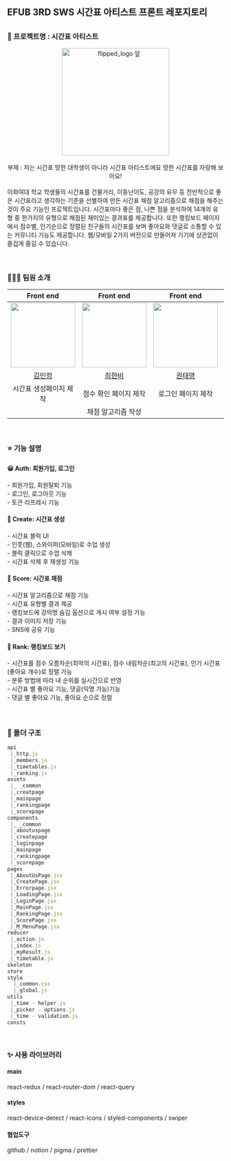 <h2>EFUB 3RD SWS 시간표 아티스트 프론트 레포지토리<h2>
<h3> 🎨 프로젝트명 : 시간표 아티스트</h3>

<div align="center">
<img width="250" alt="flipped_logo 앞" src="https://github.com/SamwaMoney/Time-Table-Artist-front/assets/125418818/672427cb-5eea-407f-89ae-4dd217541ea8">
<br/>
<br/>    
<div>부제 : 저는 시간표 망한 대학생이 아니라 시간표 아티스트에요 망한 시간표를 자랑해 보아요!</div>
</div>
<br/>
<div>이화여대 학교 학생들의 시간표를 건물거리, 이동난이도, 공강의 유무 등 전반적으로 좋은 시간표라고 생각하는 기준을 선별하여 만든 시간표 채점 알고리즘으로 채점을 해주는 것이 주요 기능인 프로젝트입니다. 시간표마다 좋은 점, 나쁜 점을 분석하여 14개의 유형 중 한가지의 유형으로 채점된 재미있는 결과표를 제공합니다. 또한 랭킹보드 페이지에서 점수별, 인기순으로 정렬된 친구들의 시간표를 보며 좋아요와 댓글로 소통할 수 있는 커뮤니티 기능도 제공합니다. 웹/모바일 2가지 버전으로 만들어져 기기에 상관없이 즐겁게 즐길 수 있습니다. </div>
     
<br/>
<br/>

<h3> 👩🏻‍💻 팀원 소개 </h3>

<div align="center">
    
|Front end|Front end|Front end|Front end
| :-: | :-: | :-: | :-: |
|  <img src="https://github.com/SamwaMoney/Time-Table-Artist-front/assets/125418818/fa690ee3-97ab-4f45-9f29-d0b87820c087" width="150"> | <img src="https://github.com/SamwaMoney/Time-Table-Artist-front/assets/125418818/c91ae39b-482d-4f6a-91cd-c3095d09adfe" width="150">| <img src="https://github.com/SamwaMoney/Time-Table-Artist-front/assets/125418818/b7f764d4-43e5-43be-a4a1-f65f00a0e1ea" width="150"> | <img src="https://github.com/SamwaMoney/Time-Table-Artist-front/assets/125418818/1b11d7e4-9b90-442a-af66-64347dfacd66" width="150"> |
|[김민정](https://github.com/wowalswjd)|[최한비](https://github.com/hanby-choi)|[권태영](https://github.com/teyeong)|[오혜린](https://github.com/ooherin)|
|시간표 생성페이지 제작|점수 확인 페이지 제작|로그인 페이지 제작|랭킹보드 페이지 제작|
||채점 알고리즘 작성|||

</div>

 <br/>

 <h3> ⭐️ 기능 설명 </h3>
<h4>😀 Auth: 회원가입, 로그인 </h4>
<div>- 회원가입, 회원탈퇴 기능</div>
<div>- 로그인, 로그아웃 기능</div>
<div>- 토큰 리프레시 기능</div>
<h4>📝 Create: 시간표 생성 </h4>
<div>- 시간표 블럭 UI</div>
<div>- 인풋(웹), 스와이퍼(모바일)로 수업 생성</div>
<div>- 블럭 클릭으로 수업 삭제</div>
<div>- 시간표 삭제 후 재생성 기능</div>
<h4>💯 Score: 시간표 채점 </h4>
<div>- 시간표 알고리즘으로 채점 기능</div>
<div>- 시간표 유형별 결과 제공</div>
<div>- 랭킹보드에 강의명 숨김 옵션으로 게시 여부 설정 가능</div>
<div>- 결과 이미지 저장 기능</div>
<div>- SNS에 공유 기능</div>
<h4>🔢 Rank: 랭킹보드 보기 </h4>
<div>- 시간표를 점수 오름차순(최악의 시간표), 점수 내림차순(최고의 시간표), 인기 시간표(좋아요 개수)로 정렬 가능</div>
<div>- 분류 방법에 따라 내 순위를 실시간으로 반영</div>
<div>- 시간표 별 좋아요 기능, 댓글(익명 가능)기능</div>
<div>- 댓글 별 좋아요 기능, 좋아요 순으로 정렬</div>
<h4></h4>

<br/>

<h3> 📂 폴더 구조 </h3>

```javascript
api
 |_http.js
 |_members.js
 |_timetables.js
 |_ranking.js
assets
 |_ _common
 |_creatpage
 |_mainpage
 |_rankingpage
 |_scorepage
components
 |_ _common
 |_aboutuspage
 |_createpage
 |_loginpage
 |_mainpage
 |_rankingpage
 |_scorepage
pages
 |_AboutUsPage.jsx
 |_CreatePage.jsx
 |_Errorpage.jsx
 |_LoadingPage.jsx
 |_LoginPage.jsx
 |_MainPage.jsx
 |_RankingPage.jsx
 |_ScorePage.jsx
 |_M_MenuPage.jsx
reducer
 |_action.js
 |_index.js
 |_myResult.js
 |_timetable.js
skeleton
store
style
  |_common.css
  |_global.js
utils
 |_time - helper.js
 |_picker - options.js
 |_time - validation.js
consts
```

<br/>
<h3> ✨ 사용 라이브러리 </h3>
<h4>main</h4>

react-redux /
react-router-dom /
react-query
<br/>

<h4>styles</h4>

react-device-detect /
react-icons /
styled-components /
swiper
<br/>

<h4>협업도구</h4>

github /
notion /
pigma /
prettier
<br/>

